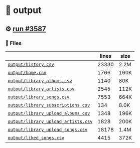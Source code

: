 # 📝  output 

## ⚙️ [run #3587](https://github.com/jwenerd/ytm-dl/actions/runs/13558401644)

### 📁 Files

|                                                                         |lines|size|
|-------------------------------------------------------------------------|-----|----|
|[`output/history.csv` ](output/history.csv)                              |23330|2.2M|
|[`output/home.csv` ](output/home.csv)                                    |1766 |160K|
|[`output/library_albums.csv` ](output/library_albums.csv)                |1140 |80K |
|[`output/library_artists.csv` ](output/library_artists.csv)              |2545 |112K|
|[`output/library_songs.csv` ](output/library_songs.csv)                  |7553 |664K|
|[`output/library_subscriptions.csv` ](output/library_subscriptions.csv)  |134  |8.0K|
|[`output/library_upload_albums.csv` ](output/library_upload_albums.csv)  |1348 |196K|
|[`output/library_upload_artists.csv` ](output/library_upload_artists.csv)|1828 |200K|
|[`output/library_upload_songs.csv` ](output/library_upload_songs.csv)    |18178|1.4M|
|[`output/liked_songs.csv` ](output/liked_songs.csv)                      |4415 |372K|